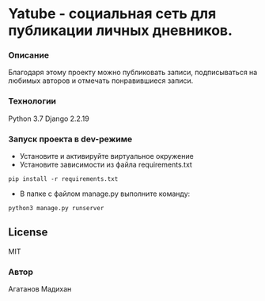 # Yatube - социальная сеть для публикации личных дневников.
### Описание
Благодаря этому проекту можно публиковать записи, подписываться на любимых авторов и отмечать понравившиеся записи.
### Технологии
Python 3.7
Django 2.2.19
### Запуск проекта в dev-режиме
- Установите и активируйте виртуальное окружение
- Установите зависимости из файла requirements.txt
```
pip install -r requirements.txt
``` 
- В папке с файлом manage.py выполните команду:
```
python3 manage.py runserver
```
## License
MIT

### Автор
Агатанов Мадихан 